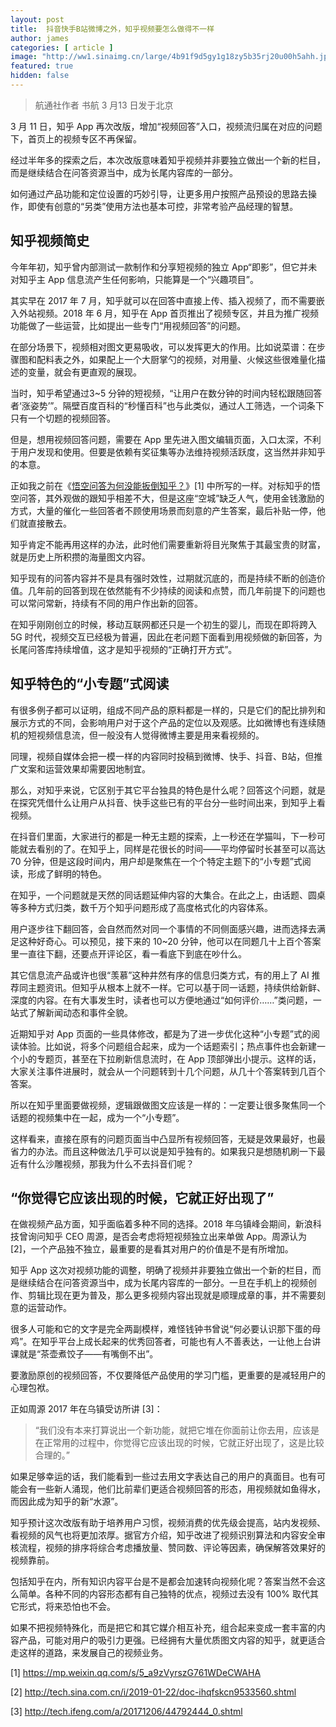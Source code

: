 ```yaml
---
layout: post
title:  抖音快手B站微博之外，知乎视频要怎么做得不一样
author: james
categories: [ article ]
image: "http://ww1.sinaimg.cn/large/4b91f9d5gy1g18zy5b35rj20u00h5ahh.jpg"
featured: true
hidden: false
---
```






> 航通社作者 书航 3 月13 日发于北京

3 月 11 日，知乎 App 再次改版，增加“视频回答”入口，视频流归属在对应的问题下，首页上的视频专区不再保留。

经过半年多的探索之后，本次改版意味着知乎视频并非要独立做出一个新的栏目，而是继续结合在问答资源当中，成为长尾内容库的一部分。

如何通过产品功能和定位设置的巧妙引导，让更多用户按照产品预设的思路去操作，即使有创意的“另类”使用方法也基本可控，非常考验产品经理的智慧。

## 知乎视频简史

今年年初，知乎曾内部测试一款制作和分享短视频的独立 App“即影”，但它并未对知乎主 App 信息流产生任何影响，只能算是一个“兴趣项目”。

其实早在 2017 年 7 月，知乎就可以在回答中直接上传、插入视频了，而不需要嵌入外站视频。2018 年 6 月，知乎在 App 首页推出了视频专区，并且为推广视频功能做了一些运营，比如提出一些专门“用视频回答”的问题。

在部分场景下，视频相对图文更易吸收，可以发挥更大的作用。比如说菜谱：在步骤图和配料表之外，如果配上一个大厨掌勺的视频，对用量、火候这些很难量化描述的变量，就会有更直观的展现。

当时，知乎希望通过3~5 分钟的短视频，“让用户在数分钟的时间内轻松跟随回答者‘涨姿势’”。隔壁百度百科的“秒懂百科”也与此类似，通过人工筛选，一个词条下只有一个切题的视频回答。

但是，想用视频回答问题，需要在 App 里先进入图文编辑页面，入口太深，不利于用户发现和使用。但要是依赖有奖征集等办法维持视频活跃度，这当然并非知乎的本意。

正如我之前在《[悟空问答为何没能扳倒知乎？](http://mp.weixin.qq.com/s?__biz=MjM5Mjg1ODIxMQ==&mid=2650659965&idx=1&sn=3cf21ebbe7b4b489ad048cf5e050eb03&chksm=be96957189e11c677393b4a1de59f52d2efa38481b9814ad918fb01f8e0080c22e2de522af33&scene=21#wechat_redirect)》[1] 中所写的一样。对标知乎的悟空问答，其外观做的跟知乎相差不大，但是这座“空城”缺乏人气，使用金钱激励的方式，大量的催化一些回答者不顾使用场景而刻意的产生答案，最后补贴一停，他们就直接散去。

知乎肯定不能再用这样的办法，此时他们需要重新将目光聚焦于其最宝贵的财富，就是历史上所积攒的海量图文内容。

知乎现有的问答内容并不是具有强时效性，过期就沉底的，而是持续不断的创造价值。几年前的回答到现在依然能有不少持续的阅读和点赞，而几年前提下的问题也可以常问常新，持续有不同的用户作出新的回答。

在知乎刚刚创立的时候，移动互联网都还只是一个初生的婴儿，而现在即将跨入 5G 时代，视频交互已经极为普遍，因此在老问题下面看到用视频做的新回答，为长尾问答库持续增值，这才是知乎视频的“正确打开方式”。

## 知乎特色的“小专题”式阅读

有很多例子都可以证明，组成不同产品的原料都是一样的，只是它们的配比排列和展示方式的不同，会影响用户对于这个产品的定位以及观感。比如微博也有连续随机的短视频信息流，但一般没有人觉得微博主要是用来看视频的。

同理，视频自媒体会把一模一样的内容同时投稿到微博、快手、抖音、B站，但推广文案和运营效果却需要因地制宜。

那么，对知乎来说，它区别于其它平台独具的特色是什么呢？回答这个问题，就是在探究凭借什么让用户从抖音、快手这些已有的平台分一些时间出来，到知乎上看视频。

在抖音们里面，大家进行的都是一种无主题的探索，上一秒还在学猫叫，下一秒可能就去看别的了。在知乎上，同样是花很长的时间——平均停留时长甚至可以高达 70 分钟，但是这段时间内，用户却是聚焦在一个个特定主题下的“小专题”式阅读，形成了鲜明的特色。

在知乎，一个问题就是天然的同话题延伸内容的大集合。在此之上，由话题、圆桌等多种方式归类，数千万个知乎问题形成了高度格式化的内容体系。

用户逐步往下翻回答，会自然而然对同一个事情的不同侧面感兴趣，进而选择去满足这种好奇心。可以预见，接下来的 10~20 分钟，他可以在同题几十上百个答案里一直往下翻，还要点开评论区，看一看底下到底在吵什么。

其它信息流产品或许也很“羡慕”这种井然有序的信息归类方式，有的用上了 AI 推荐同主题资讯。但知乎从根本上就不一样。它可以基于同一话题，持续供给新鲜、深度的内容。在有大事发生时，读者也可以方便地通过“如何评价……”类问题，一站式了解新闻动态和事件全貌。

近期知乎对 App 页面的一些具体修改，都是为了进一步优化这种“小专题”式的阅读体验。比如说，将多个问题组合起来，成为一个话题索引；热点事件也会新建一个小的专题页，甚至在下拉刷新信息流时，在 App 顶部弹出小提示。这样的话，大家关注事件进展时，就会从一个问题转到十几个问题，从几十个答案转到几百个答案。

所以在知乎里面要做视频，逻辑跟做图文应该是一样的：一定要让很多聚焦同一个话题的视频集中在一起，成为一个“小专题”。

这样看来，直接在原有的问题页面当中凸显所有视频回答，无疑是效果最好，也最省力的办法。而且这种做法几乎可以说是知乎独有的。如果我只是想随机刷一下最近有什么沙雕视频，那我为什么不去抖音们呢？

## “你觉得它应该出现的时候，它就正好出现了”

在做视频产品方面，知乎面临着多种不同的选择。2018 年乌镇峰会期间，新浪科技曾询问知乎 CEO 周源，是否会考虑将短视频独立出来单做 App。周源认为 [2]，一个产品独不独立，最重要的是看其对用户的价值是不是有所增加。

知乎 App 这次对视频功能的调整，明确了视频并非要独立做出一个新的栏目，而是继续结合在问答资源当中，成为长尾内容库的一部分。一旦在手机上的视频创作、剪辑比现在更为普及，那么更多视频内容出现就是顺理成章的事，并不需要刻意的运营动作。

很多人可能和它的文字是完全两副模样，难怪钱钟书曾说“何必要认识那下蛋的母鸡”。在知乎平台上成长起来的优秀回答者，可能也有人不善表达，一让他上台讲课就是“茶壶煮饺子——有嘴倒不出”。

要激励原创的视频回答，不仅要降低产品使用的学习门槛，更重要的是减轻用户的心理包袱。

正如周源 2017 年在乌镇受访所讲 [3]：

> “我们没有本来打算说出一个新功能，就把它堆在你面前让你去用，应该是在正常用的过程中，你觉得它应该出现的时候，它就正好出现了，这是比较合理的。”

如果足够幸运的话，我们能看到一些过去用文字表达自己的用户的真面目。也有可能会有一些新人涌现，他们比前辈们更适合视频回答的形态，用视频就如鱼得水，而因此成为知乎的新“水源”。

知乎预计这次改版有助于培养用户习惯，视频消费的优先级会提高，站内发视频、看视频的风气也将更加浓厚。据官方介绍，知乎改进了视频识别算法和内容安全审核流程，视频的排序将综合考虑播放量、赞同数、评论等因素，确保解答效果好的视频靠前。

包括知乎在内，所有知识内容平台是不是都会加速转向视频化呢？答案当然不会这么简单。各种不同的内容形态都有自己独特的优点，视频过去没有 100% 取代其它形式，将来恐怕也不会。

如果不把视频特殊化，而是把它和其它媒介相互补充，组合起来变成一套丰富的内容产品，可能对用户的吸引力更强。已经拥有大量优质图文内容的知乎，就更适合走这样的道路，来发展自己的视频业务。

[1] https://mp.weixin.qq.com/s/5_a9zVyrszG761WDeCWAHA

[2] http://tech.sina.com.cn/i/2019-01-22/doc-ihqfskcn9533560.shtml

[3] http://tech.ifeng.com/a/20171206/44792444_0.shtml